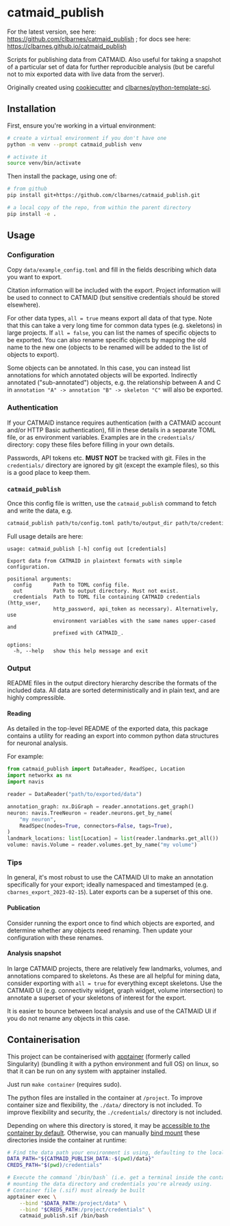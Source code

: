 # catmaid_publish

For the latest version, see here: https://github.com/clbarnes/catmaid_publish ;
for docs see here: https://clbarnes.github.io/catmaid_publish

Scripts for publishing data from CATMAID.
Also useful for taking a snapshot of a particular set of data for further reproducible analysis (but be careful not to mix exported data with live data from the server).

Originally created using
[cookiecutter](https://github.com/cookiecutter/cookiecutter) and
[clbarnes/python-template-sci](https://github.com/clbarnes/python-template-sci).

## Installation

First, ensure you're working in a virtual environment:

```sh
# create a virtual environment if you don't have one
python -m venv --prompt catmaid_publish venv

# activate it
source venv/bin/activate
```

Then install the package, using one of:

```sh
# from github
pip install git+https://github.com/clbarnes/catmaid_publish.git

# a local copy of the repo, from within the parent directory
pip install -e .
```

## Usage

### Configuration

Copy `data/example_config.toml` and fill in the fields describing which data you want to export.

Citation information will be included with the export.
Project information will be used to connect to CATMAID (but sensitive credentials should be stored elsewhere).

For other data types, `all = true` means export all data of that type.
Note that this can take a very long time for common data types (e.g. skeletons) in large projects.
If `all = false`, you can list the names of specific objects to be exported.
You can also rename specific objects by mapping the old name to the new one (objects to be renamed will be added to the list of objects to export).

Some objects can be annotated.
In this case, you can instead list annotations for which annotated objects will be exported.
Indirectly annotated ("sub-annotated") objects, e.g. the relationship between A and C in `annotation "A" -> annotation "B" -> skeleton "C"` will also be exported.

### Authentication

If your CATMAID instance requires authentication (with a CATMAID account and/or HTTP Basic authentication), fill in these details in a separate TOML file, or as environment variables.
Examples are in the `credentials/` directory: copy these files before filling in your own details.

Passwords, API tokens etc. **MUST NOT** be tracked with git.
Files in the `credentials/` directory are ignored by git (except the example files), so this is a good place to keep them.

### `catmaid_publish`

Once this config file is written, use the `catmaid_publish` command to fetch and write the data, e.g.

```sh
catmaid_publish path/to/config.toml path/to/output_dir path/to/credentials.toml
```

Full usage details are here:

```_catmaid_publish
usage: catmaid_publish [-h] config out [credentials]

Export data from CATMAID in plaintext formats with simple configuration.

positional arguments:
  config       Path to TOML config file.
  out          Path to output directory. Must not exist.
  credentials  Path to TOML file containing CATMAID credentials (http_user,
               http_password, api_token as necessary). Alternatively, use
               environment variables with the same names upper-cased and
               prefixed with CATMAID_.

options:
  -h, --help   show this help message and exit
```

### Output

README files in the output directory hierarchy describe the formats of the included data.
All data are sorted deterministically and in plain text, and are highly compressible.

#### Reading

As detailed in the top-level README of the exported data, this package contains a utility for reading an export into common python data structures for neuronal analysis.

For example:

```python
from catmaid_publish import DataReader, ReadSpec, Location
import networkx as nx
import navis

reader = DataReader("path/to/exported/data")

annotation_graph: nx.DiGraph = reader.annotations.get_graph()
neuron: navis.TreeNeuron = reader.neurons.get_by_name(
    "my neuron",
    ReadSpec(nodes=True, connectors=False, tags=True),
)
landmark_locations: list[Location] = list(reader.landmarks.get_all())
volume: navis.Volume = reader.volumes.get_by_name("my volume")
```

### Tips

In general, it's most robust to use the CATMAID UI to make an annotation specifically for your export; ideally namespaced and timestamped (e.g. `cbarnes_export_2023-02-15`).
Later exports can be a superset of this one.

#### Publication

Consider running the export once to find which objects are exported,
and determine whether any objects need renaming.
Then update your configuration with these renames.

#### Analysis snapshot

In large CATMAID projects, there are relatively few landmarks, volumes, and annotations compared to skeletons.
As these are all helpful for mining data, consider exporting with `all = true` for everything except skeletons.
Use the CATMAID UI (e.g. connectivity widget, graph widget, volume intersection) to annotate a superset of your skeletons of interest for the export.

It is easier to bounce between local analysis and use of the CATMAID UI if you do not rename any objects in this case.

## Containerisation

This project can be containerised with [apptainer](https://apptainer.org/docs/user/main/quick_start.html) (formerly called Singularity)
(bundling it with a python environment and full OS) on linux,
so that it can be run on any system with apptainer installed.

Just run `make container` (requires sudo).

The python files are installed in the container at `/project`.
To improve container size and flexibility, the `./data/` directory is not included.
To improve flexibility and security, the `./credentials/` directory is not included.

Depending on where this directory is stored, it may be [accessible to the container by default](https://apptainer.org/docs/user/main/bind_paths_and_mounts.html#system-defined-bind-paths).
Otherwise, you can manually [bind mount](https://apptainer.org/docs/user/main/bind_paths_and_mounts.html) these directories inside the container at runtime:

```sh
# Find the data path your environment is using, defaulting to the local ./data
DATA_PATH="${CATMAID_PUBLISH_DATA:-$(pwd)/data}"
CREDS_PATH="$(pwd)/credentials"

# Execute the command `/bin/bash` (i.e. get a terminal inside the container),
# mounting the data directory and credentials you're already using.
# Container file (.sif) must already be built
apptainer exec \
    --bind "$DATA_PATH:/project/data" \
    --bind "$CREDS_PATH:/project/credentials" \
    catmaid_publish.sif /bin/bash
```

